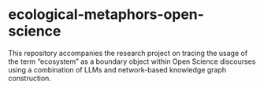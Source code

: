 # ecological-metaphors-open-science
This repository accompanies the research project on tracing the usage of the term “ecosystem” as a boundary object within Open Science discourses using a combination of LLMs and network-based knowledge graph construction.

